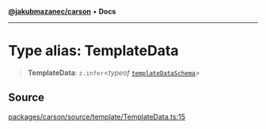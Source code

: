 [**@jakubmazanec/carson**](../README.md) • **Docs**

---

# Type alias: TemplateData

> **TemplateData**: `z.infer`\<_typeof_ [`templateDataSchema`](../variables/templateDataSchema.md)\>

## Source

[packages/carson/source/template/TemplateData.ts:15](https://github.com/jakubmazanec/js-tools/blob/9580d5f68de35b95719fd49b679b2d5576d49582/packages/carson/source/template/TemplateData.ts#L15)
